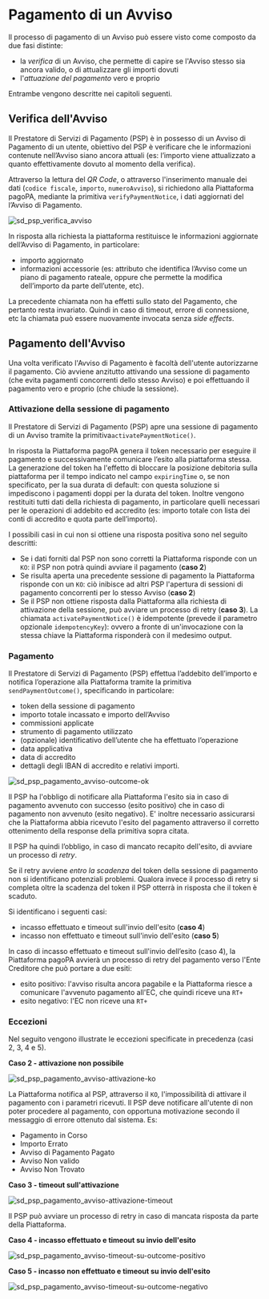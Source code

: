 Pagamento di un Avviso
======================

Il processo di pagamento di un Avviso può essere visto come composto da due fasi distinte:

* la _verifica_ di un Avviso, che permette di capire se l'Avviso stesso sia ancora valido, o di attualizzare gli importi dovuti
* l'_attuazione del pagamento_ vero e proprio

Entrambe vengono descritte nei capitoli seguenti.

## Verifica dell'Avviso

Il Prestatore di Servizi di Pagamento (PSP) è in possesso di un Avviso di Pagamento di un utente, obiettivo del PSP è verificare che le informazioni contenute nell’Avviso siano ancora attuali (es: l’importo viene attualizzato a quanto effettivamente dovuto al momento della verifica).

Attraverso la lettura del _QR Code_, o attraverso l'inserimento manuale dei dati (`codice fiscale`, `importo`, `numeroAvviso`), si richiedono alla Piattaforma pagoPA, mediante la primitiva `verifyPaymentNotice`​, i dati aggiornati del​l’Avviso di Pagamento.

![sd_psp_verifica_avviso](../diagrams/sd_psp_verifica_avviso.png) 

In risposta alla richiesta la piattaforma restituisce le informazioni aggiornate dell’Avviso di Pagamento, in particolare:

* importo aggiornato
* informazioni accessorie (es: attributo che identifica l’Avviso come un piano di pagamento rateale, oppure che permette la modifica dell’importo da parte dell’utente, etc).

La precedente chiamata non ha effetti sullo stato del Pagamento, che pertanto resta invariato. Quindi in caso di timeout, errore di connessione, etc la chiamata può essere nuovamente invocata senza _side effects_.

## Pagamento dell'Avviso

Una volta verificato l'Avviso di Pagamento è facoltà dell'utente autorizzarne il pagamento. Ciò avviene anzitutto attivando una sessione di pagamento (che evita pagamenti concorrenti dello stesso Avviso) e poi effettuando il pagamento vero e proprio (che chiude la sessione).

### Attivazione della sessione di pagamento

Il Prestatore di Servizi di Pagamento (PSP) apre una sessione di pagamento di un Avviso tramite la primitiva ​`activatePaymentNotice​()`. 

In risposta la Piattaforma pagoPA genera il token necessario per eseguire il pagamento e successivamente comunicare l’esito alla piattaforma stessa. La generazione del token ha l'effetto di bloccare la posizione debitoria sulla piattaforma per il tempo indicato nel campo `expiringTime` o, se non specificato, per la sua durata di default: con questa soluzione si impediscono i pagamenti doppi per la durata del token. Inoltre vengono restituiti tutti dati della richiesta di pagamento, in particolare quelli necessari per le operazioni di addebito ed accredito (es: importo totale con lista dei conti di accredito e quota parte dell’importo).

I possibili casi in cui non si ottiene una risposta positiva sono nel seguito descritti:

* Se i dati forniti dal PSP non sono corretti la Piattaforma risponde con un `KO`: il PSP non potrà quindi avviare il pagamento (**caso 2**)
* Se risulta aperta una precedente sessione di pagamento la Piattaforma risponde con un `KO`: ciò inibisce ad altri PSP l'apertura di sessioni di pagamento concorrenti per lo stesso Avviso (**caso 2**)
* Se il PSP non ottiene risposta dalla Piattaforma alla richiesta di attivazione della sessione, può avviare un processo di retry (**caso 3**). La chiamata `activatePaymentNotice​()` è idempotente (prevede il parametro opzionale `idempotencyKey`): ovvero a fronte di un'invocazione con la stessa chiave la Piattaforma risponderà con il medesimo output.

### Pagamento

Il Prestatore di Servizi di Pagamento (PSP) effettua l’addebito dell’importo e notifica l’operazione alla Piattaforma tramite la primitiva `sendPaymentOutcome()`​, specificando in particolare:

* token della sessione di pagamento
* importo totale incassato e importo dell’Avviso
* commissioni applicate
* strumento di pagamento utilizzato
* (opzionale) identificativo dell’utente che ha effettuato l’operazione
* data applicativa
* data di accredito
* dettagli degli IBAN di accredito e relativi importi.

![sd_psp_pagamento_avviso-outcome-ok](../diagrams/sd_psp_pagamento_avviso-outcome-ok-01.png)

Il PSP ha l'obbligo di notificare alla Piattaforma l'esito sia in caso di pagamento avvenuto con successo (esito positivo) che in caso di pagamento non avvenuto (esito negativo). E' inoltre necessario assicurarsi che la Piattaforma abbia ricevuto l'esito del pagamento attraverso il corretto ottenimento della response della primitiva sopra citata.

Il PSP ha quindi l’obbligo, in caso di mancato recapito dell'esito, di avviare un processo di _retry_.

Se il retry avviene _entro la scadenza_ del token della sessione di pagamento non si identificano potenziali problemi. Qualora invece il processo di retry si completa oltre la scadenza del token il PSP otterrà in risposta che il token è scaduto.

Si identificano i seguenti casi:

* incasso effettuato e timeout sull'invio dell'esito (**caso 4**)
* incasso non effettuato e timeout sull'invio dell'esito (**caso 5**)

In caso di incasso effettuato e timeout sull'invio dell’esito (caso 4), la Piattaforma pagoPA avvierà un processo di retry del pagamento verso l'Ente Creditore che può portare a due esiti:

* esito positivo: l'avviso risulta ancora pagabile e la Piattaforma riesce a comunicare l'avvenuto pagamento all'EC, che quindi riceve una `RT+`
* esito negativo: l'EC non riceve una `RT+`

### Eccezioni

Nel seguito vengono illustrate le eccezioni specificate in precedenza (casi 2, 3, 4 e 5).

**Caso 2 - attivazione non possibile**

![sd_psp_pagamento_avviso-attivazione-ko](../diagrams/sd_psp_pagamento_avviso-attivazione-ko-02.png)

La Piattaforma notifica al PSP, attraverso il `KO`, l'impossibilità di attivare il pagamento con i parametri ricevuti. Il PSP deve notificare all'utente di non poter procedere al pagamento, con opportuna motivazione secondo il messaggio di errore ottenuto dal sistema. Es:

* Pagamento in Corso
* Importo Errato
* Avviso di Pagamento Pagato
* Avviso Non valido
* Avviso Non Trovato


**Caso 3 - timeout sull'attivazione**

![sd_psp_pagamento_avviso-attivazione-timeout](../diagrams/sd_psp_pagamento_avviso-attivazione-timeout-03.png)

Il PSP può avviare un processo di retry in caso di mancata risposta da parte della Piattaforma.


**Caso 4 - incasso effettuato e timeout su invio dell'esito**

![sd_psp_pagamento_avviso-timeout-su-outcome-positivo](../diagrams/sd_psp_pagamento_avviso-timeout-su-outcome-positivo-04.png)


**Caso 5 - incasso non effettuato e timeout su invio dell'esito**

![sd_psp_pagamento_avviso-timeout-su-outcome-negativo](../diagrams/sd_psp_pagamento_avviso-timeout-su-outcome-negativo-05.png)
